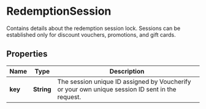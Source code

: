 

# RedemptionSession

Contains details about the redemption session lock. Sessions can be established only for discount vouchers, promotions, and gift cards.

## Properties

| Name | Type | Description |
|------------ | ------------- | ------------- |
|**key** | **String** | The session unique ID assigned by Voucherify or your own unique session ID sent in the request. |



